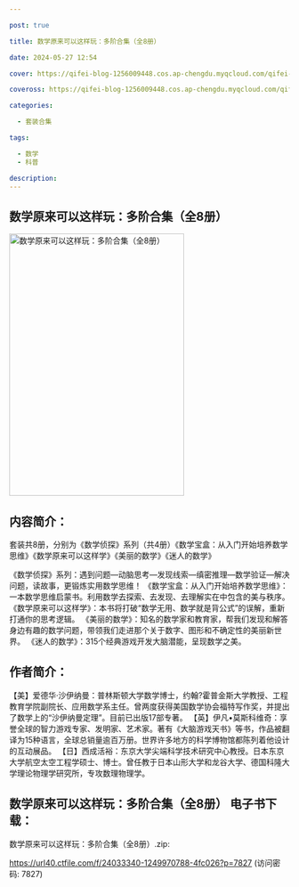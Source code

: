 ```yaml
---

post: true

title: 数学原来可以这样玩：多阶合集（全8册）

date: 2024-05-27 12:54

cover: https://qifei-blog-1256009448.cos.ap-chengdu.myqcloud.com/qifei-blog/65fffc709f345e8d0352da36.jpg

coveross: https://qifei-blog-1256009448.cos.ap-chengdu.myqcloud.com/qifei-blog/65fffc709f345e8d0352da36.jpg

categories:

  - 套装合集

tags:

  - 数学
  - 科普

description:
---
```


## 数学原来可以这样玩：多阶合集（全8册）
<img alt="数学原来可以这样玩：多阶合集（全8册） " class="aligncenter loading" data-was-processed="true" decoding="async" fetchpriority="high" height="471" src="https://qifei-blog-1256009448.cos.ap-chengdu.myqcloud.com/qifei-blog/65fffc709f345e8d0352da36.jpg " style="cursor: zoom-in;" width="314"/>

## 内容简介：

套装共8册，分别为《数学侦探》系列（共4册）《数学宝盒：从入门开始培养数学思维》《数学原来可以这样学》《美丽的数学》《迷人的数学》<br/>

《数学侦探》系列：遇到问题—动脑思考—发现线索—缜密推理—数学验证—解决问题，读故事，更锻炼实用数学思维！ 《数学宝盒：从入门开始培养数学思维》：一本数学思维启蒙书。利用数学去探索、去发现、去理解实在中包含的美与秩序。 《数学原来可以这样学》：本书将打破“数学无用、数学就是背公式”的误解，重新打通你的思考逻辑。 《美丽的数学》：知名的数学家和教育家，帮我们发现和解答身边有趣的数学问题，带领我们走进那个关于数字、图形和不确定性的美丽新世界。 《迷人的数学》：315个经典游戏开发大脑潜能，呈现数学之美。

## 作者简介：

【美】爱德华·沙伊纳曼：普林斯顿大学数学博士，约翰?霍普金斯大学教授、工程教育学院副院长、应用数学系主任。曾两度获得美国数学协会福特写作奖，并提出了数学上的“沙伊纳曼定理”。目前已出版17部专著。 【英】伊凡•莫斯科维奇：享誉全球的智力游戏专家、发明家、艺术家。著有《大脑游戏天书》等书，作品被翻译为15种语言，全球总销量逾百万册。世界许多地方的科学博物馆都陈列着他设计的互动展品。 【日】西成活裕：东京大学尖端科学技术研究中心教授。日本东京大学航空太空工程学硕士、博士。曾任教于日本山形大学和龙谷大学、德国科隆大学理论物理学研究所，专攻数理物理学。

## 数学原来可以这样玩：多阶合集（全8册） 电子书下载：



数学原来可以这样玩：多阶合集（全8册）.zip: 

https://url40.ctfile.com/f/24033340-1249970788-4fc026?p=7827 (访问密码: 7827)
